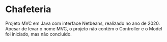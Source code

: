 # Chafeteria
Projeto MVC em Java com interface Netbeans, realizado no ano de 2020. 
Apesar de levar o nome MVC, o projeto não contém o Controller e o Model foi iniciado, mas não concluído.
